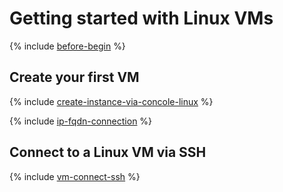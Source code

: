 # Getting started with Linux VMs

{% include [before-begin](../../_includes/before-begin.md) %}

## Create your first VM

{% include [create-instance-via-concole-linux](../_includes_service/create-instance-via-concole-linux.md) %}

{% include [ip-fqdn-connection](../../_includes/ip-fqdn-connection.md) %}

## Connect to a Linux VM via SSH

{% include [vm-connect-ssh](../../_includes/vm-connect-ssh.md) %}

